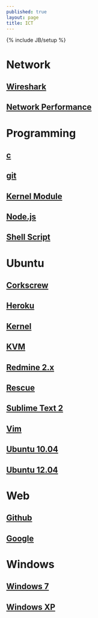 ```yaml
---
published: true
layout: page
title: ICT
---
```


{% include JB/setup %}

# Network

## [Wireshark](/network/wireshark)
## [Network Performance](/network/performance)

# Programming

## [c](/programming/c)
## [git](/programming/git)
## [Kernel Module](/programming/kernel-module)
## [Node.js](/programming/nodejs)
## [Shell Script](/programming/shell-script)

# Ubuntu

## [Corkscrew](/ubuntu/corkscrew)
## [Heroku](/ubuntu/heroku)
## [Kernel](/ubuntu/kernel)
## [KVM](/ubuntu/kvm)
## [Redmine 2.x](/ubuntu/redmine)
## [Rescue](/ubuntu/rescue)
## [Sublime Text 2](/ubuntu/sublime-text)
## [Vim](/ubuntu/vim)
## [Ubuntu 10.04](/ubuntu/ubuntu-10.04)
## [Ubuntu 12.04](/ubuntu/ubuntu-12.04)

# Web

## [Github](/web/github)
## [Google](/web/google)

# Windows

## [Windows 7](/windows/win7)
## [Windows XP](/windows/winxp)